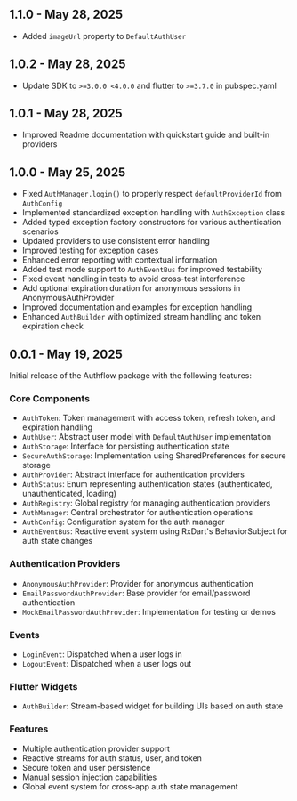 ## 1.1.0 - May 28, 2025

- Added `imageUrl` property to `DefaultAuthUser`

## 1.0.2 - May 28, 2025

- Update SDK to `>=3.0.0 <4.0.0` and flutter to `>=3.7.0` in pubspec.yaml

## 1.0.1 - May 28, 2025

- Improved Readme documentation with quickstart guide and built-in providers

## 1.0.0 - May 25, 2025

- Fixed `AuthManager.login()` to properly respect `defaultProviderId` from `AuthConfig`
- Implemented standardized exception handling with `AuthException` class
- Added typed exception factory constructors for various authentication scenarios
- Updated providers to use consistent error handling
- Improved testing for exception cases
- Enhanced error reporting with contextual information
- Added test mode support to `AuthEventBus` for improved testability
- Fixed event handling in tests to avoid cross-test interference
- Add optional expiration duration for anonymous sessions in AnonymousAuthProvider
- Improved documentation and examples for exception handling
- Enhanced `AuthBuilder` with optimized stream handling and token expiration check

## 0.0.1 - May 19, 2025

Initial release of the Authflow package with the following features:

### Core Components

- `AuthToken`: Token management with access token, refresh token, and expiration handling
- `AuthUser`: Abstract user model with `DefaultAuthUser` implementation
- `AuthStorage`: Interface for persisting authentication state
- `SecureAuthStorage`: Implementation using SharedPreferences for secure storage
- `AuthProvider`: Abstract interface for authentication providers
- `AuthStatus`: Enum representing authentication states (authenticated, unauthenticated, loading)
- `AuthRegistry`: Global registry for managing authentication providers
- `AuthManager`: Central orchestrator for authentication operations
- `AuthConfig`: Configuration system for the auth manager
- `AuthEventBus`: Reactive event system using RxDart's BehaviorSubject for auth state changes

### Authentication Providers

- `AnonymousAuthProvider`: Provider for anonymous authentication
- `EmailPasswordAuthProvider`: Base provider for email/password authentication
- `MockEmailPasswordAuthProvider`: Implementation for testing or demos

### Events

- `LoginEvent`: Dispatched when a user logs in
- `LogoutEvent`: Dispatched when a user logs out

### Flutter Widgets

- `AuthBuilder`: Stream-based widget for building UIs based on auth state

### Features

- Multiple authentication provider support
- Reactive streams for auth status, user, and token
- Secure token and user persistence
- Manual session injection capabilities
- Global event system for cross-app auth state management
